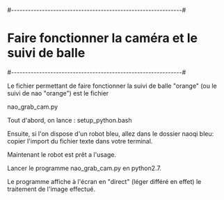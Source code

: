 #-------------------------------------------------------------#
# Faire fonctionner la caméra et le suivi de balle            #
#-------------------------------------------------------------#



Le fichier permettant de faire fonctionner la suivi de balle "orange" (ou le suivi de nao "orange") est le fichier 

nao_grab_cam.py


Tout d'abord, on lance : setup_python.bash

Ensuite, si l'on dispose d'un robot bleu, allez dans le dossier naoqi bleu:
copier l'import du fichier texte dans votre terminal.

Maintenant le robot est prêt a l'usage.

Lancer le programme nao_grab_cam.py en python2.7.

Le programme affiche à l'écran en "direct" (léger différé en effet) le traitement de l'image effectué.




